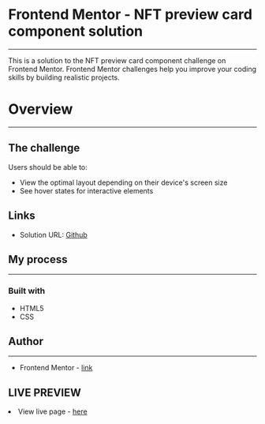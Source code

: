 <h1>Frontend Mentor - NFT preview card component solution</h1>

<hr>

<p>This is a solution to the NFT preview card component challenge on Frontend Mentor. Frontend Mentor challenges help you improve your coding skills by building realistic projects.</p>

<h1>Overview</h1>
<hr>
<h2>The challenge</h2>
<p>Users should be able to:</p>

<ul>
<li>View the optimal layout depending on their device's screen size</li>
<li>See hover states for interactive elements</li>
</ul>

<h2>Links</h2>
<ul>
<li>Solution URL: <a href="https://github.com/trillionclues/FrontendMentor-Challenges">Github</a></li>
</ul>

<h2>My process</h2>
<hr>

<h3>Built with</h3>

<ul>
<li>HTML5</li>
<li>CSS</li>
</ul>

<h2>Author</h2>
<hr>

<ul>
<li>Frontend Mentor - <a href="https://www.frontendmentor.io/profile/trillionclues">link</a></li>
</ul>

<h2>LIVE PREVIEW</h2>
<li>View live page - <a href="https://happy-hermann-754704.netlify.app/">here</a></li>

